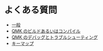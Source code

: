 # よくある質問

<!---
  original document: d598f01cb:faq.md
  git diff d598f01cb HEAD faq.md | cat
-->

* [一般](ja/faq_general.md)
* [QMK のビルドあるいはコンパイル](ja/faq_build.md)
* [QMK のデバッグとトラブルシューティング](ja/faq_debug.md)
* [キーマップ](ja/faq_keymap.md)
